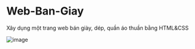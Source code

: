 # Web-Ban-Giay

Xây dụng một trang web bán giày, dép, quần áo thuần bằng HTML&CSS

![image](https://user-images.githubusercontent.com/50024849/119637600-05d59580-be40-11eb-8492-16bab972a158.png)
